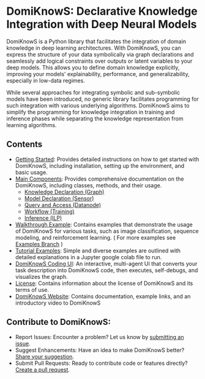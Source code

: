 # DomiKnowS: Declarative Knowledge Integration with Deep Neural Models

DomiKnowS is a Python library that facilitates the integration of domain knowledge in deep learning architectures. With DomiKnowS, you can express the structure of your data symbolically via graph declarations and seamlessly add logical constraints over outputs or latent variables to your deep models. This allows you to define domain knowledge explicitly, improving your models' explainability, performance, and generalizability, especially in low-data regimes. 

While several approaches for integrating symbolic and sub-symbolic models have been introduced, no generic library facilitates programming for such integration with various underlying algorithms. DomiKnowS aims to simplify the programming for knowledge integration in training and inference phases while separating the knowledge representation from learning algorithms.


## Contents

- [Getting Started](Getting%20Started.md): Provides detailed instructions on how to get started with DomiKnowS, including installation, setting up the environment, and basic usage.
- [Main Components](Main%20Components/): Provides comprehensive documentation on the DomiKnowS, including classes, methods, and their usage.
  - [Knowledge Declaration (Graph)](Main%20Components/Knowledge%20Declaration%20%28Graph%29.md)
  - [Model Declaration (Sensor)](Main%20Components/Model%20Declaration%20%28Sensor%29.md)
  - [Query and Access (Datanode)](Main%20Components/Query%20and%20Access%20%28Datanode%29.md)
  - [Workflow (Training)](Main%20Components/Workflow%20%28Training%29.md)
  - [Inference (ILP)](Main%20Components/Inference%20%28ILP%29.md)
- [Walkthrough Example](Walkthrough%20Examples/): Contains examples that demonstrate the usage of DomiKnowS for various tasks, such as image classification, sequence modeling, and reinforcement learning. ( For more examples see [Examples Branch](https://github.com/HLR/DomiKnowS/tree/Tasks) )
- [Tutorial Examples](Tutorial%20Examples/): Simple and diverse examples are outlined with detailed explanations in a Jupyter google colab file to run.
- [DomiKnowS Coding UI](https://hlr-demo.egr.msu.edu/): An interactive, multi-agent UI that converts your task description into DomiKnowS code, then executes, self-debugs, and visualizes the graph.
- [License](LICENSE.md): Contains information about the license of DomiKnowS and its terms of use.
- [DomiKnowS Website](https://hlr.github.io/domiknows-nlp/): Contains documentation, example links, and an introductory video to DomiKnowS

## Contribute to DomiKnowS:

- Report Issues: Encounter a problem? Let us know by [submitting an issue](Issue%20Report.md).
- Suggest Enhancements: Have an idea to make DomiKnowS better? [Share your suggestion](Suggestions.md).
- Submit Pull Requests: Ready to contribute code or features directly? [Create a pull request](Pull%20Request.md).

